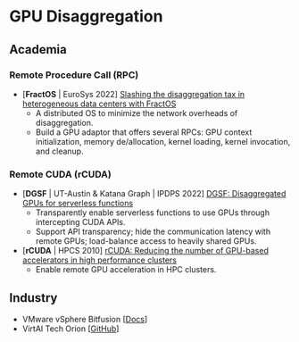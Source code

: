 # GPU Disaggregation

## Academia

### Remote Procedure Call (RPC)

* \[**FractOS** | EuroSys 2022] [Slashing the disaggregation tax in heterogeneous data centers with FractOS](https://doi.org/10.1145/3492321.3519569)
  * A distributed OS to minimize the network overheads of disaggregation.
  * Build a GPU adaptor that offers several RPCs: GPU context initialization, memory de/allocation, kernel loading, kernel invocation, and cleanup.

### Remote CUDA (rCUDA)

* \[**DGSF** | UT-Austin & Katana Graph | IPDPS 2022] [DGSF: Disaggregated GPUs for serverless functions](https://ieeexplore.ieee.org/document/9820659)
  * Transparently enable serverless functions to use GPUs through intercepting CUDA APIs.
  * Support API transparency; hide the communication latency with remote GPUs; load-balance access to heavily shared GPUs.
* \[**rCUDA** | HPCS 2010] [rCUDA: Reducing the number of GPU-based accelerators in high performance clusters](https://ieeexplore.ieee.org/document/5547126)
  * Enable remote GPU acceleration in HPC clusters.

## Industry

* VMware vSphere Bitfusion \[[Docs](https://docs.vmware.com/en/VMware-vSphere-Bitfusion/index.html)]
* VirtAI Tech Orion \[[GitHub](https://github.com/virtaitech/orion)]
